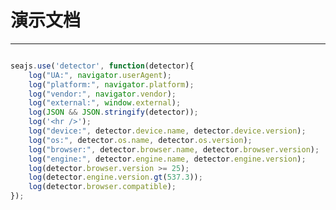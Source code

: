 # 演示文档

---

<pre id="web-console"></pre>
<script type="text/javascript">
function log(){
    document.getElementById("web-console").innerHTML += Array.prototype.join.call(arguments, " ") + "\n";
}
</script>

````javascript
seajs.use('detector', function(detector){
    log("UA:", navigator.userAgent);
    log("platform:", navigator.platform);
    log("vendor:", navigator.vendor);
    log("external:", window.external);
    log(JSON && JSON.stringify(detector));
    log('<hr />');
    log("device:", detector.device.name, detector.device.version);
    log("os:", detector.os.name, detector.os.version);
    log("browser:", detector.browser.name, detector.browser.version);
    log("engine:", detector.engine.name, detector.engine.version);
    log(detector.browser.version >= 25);
    log(detector.engine.version.gt(537.3));
    log(detector.browser.compatible);
});
````
